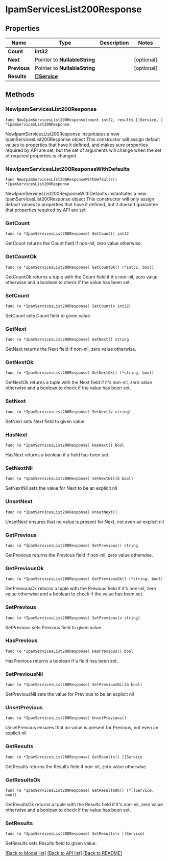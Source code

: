 # IpamServicesList200Response

## Properties

Name | Type | Description | Notes
------------ | ------------- | ------------- | -------------
**Count** | **int32** |  | 
**Next** | Pointer to **NullableString** |  | [optional] 
**Previous** | Pointer to **NullableString** |  | [optional] 
**Results** | [**[]Service**](Service.md) |  | 

## Methods

### NewIpamServicesList200Response

`func NewIpamServicesList200Response(count int32, results []Service, ) *IpamServicesList200Response`

NewIpamServicesList200Response instantiates a new IpamServicesList200Response object
This constructor will assign default values to properties that have it defined,
and makes sure properties required by API are set, but the set of arguments
will change when the set of required properties is changed

### NewIpamServicesList200ResponseWithDefaults

`func NewIpamServicesList200ResponseWithDefaults() *IpamServicesList200Response`

NewIpamServicesList200ResponseWithDefaults instantiates a new IpamServicesList200Response object
This constructor will only assign default values to properties that have it defined,
but it doesn't guarantee that properties required by API are set

### GetCount

`func (o *IpamServicesList200Response) GetCount() int32`

GetCount returns the Count field if non-nil, zero value otherwise.

### GetCountOk

`func (o *IpamServicesList200Response) GetCountOk() (*int32, bool)`

GetCountOk returns a tuple with the Count field if it's non-nil, zero value otherwise
and a boolean to check if the value has been set.

### SetCount

`func (o *IpamServicesList200Response) SetCount(v int32)`

SetCount sets Count field to given value.


### GetNext

`func (o *IpamServicesList200Response) GetNext() string`

GetNext returns the Next field if non-nil, zero value otherwise.

### GetNextOk

`func (o *IpamServicesList200Response) GetNextOk() (*string, bool)`

GetNextOk returns a tuple with the Next field if it's non-nil, zero value otherwise
and a boolean to check if the value has been set.

### SetNext

`func (o *IpamServicesList200Response) SetNext(v string)`

SetNext sets Next field to given value.

### HasNext

`func (o *IpamServicesList200Response) HasNext() bool`

HasNext returns a boolean if a field has been set.

### SetNextNil

`func (o *IpamServicesList200Response) SetNextNil(b bool)`

 SetNextNil sets the value for Next to be an explicit nil

### UnsetNext
`func (o *IpamServicesList200Response) UnsetNext()`

UnsetNext ensures that no value is present for Next, not even an explicit nil
### GetPrevious

`func (o *IpamServicesList200Response) GetPrevious() string`

GetPrevious returns the Previous field if non-nil, zero value otherwise.

### GetPreviousOk

`func (o *IpamServicesList200Response) GetPreviousOk() (*string, bool)`

GetPreviousOk returns a tuple with the Previous field if it's non-nil, zero value otherwise
and a boolean to check if the value has been set.

### SetPrevious

`func (o *IpamServicesList200Response) SetPrevious(v string)`

SetPrevious sets Previous field to given value.

### HasPrevious

`func (o *IpamServicesList200Response) HasPrevious() bool`

HasPrevious returns a boolean if a field has been set.

### SetPreviousNil

`func (o *IpamServicesList200Response) SetPreviousNil(b bool)`

 SetPreviousNil sets the value for Previous to be an explicit nil

### UnsetPrevious
`func (o *IpamServicesList200Response) UnsetPrevious()`

UnsetPrevious ensures that no value is present for Previous, not even an explicit nil
### GetResults

`func (o *IpamServicesList200Response) GetResults() []Service`

GetResults returns the Results field if non-nil, zero value otherwise.

### GetResultsOk

`func (o *IpamServicesList200Response) GetResultsOk() (*[]Service, bool)`

GetResultsOk returns a tuple with the Results field if it's non-nil, zero value otherwise
and a boolean to check if the value has been set.

### SetResults

`func (o *IpamServicesList200Response) SetResults(v []Service)`

SetResults sets Results field to given value.



[[Back to Model list]](../README.md#documentation-for-models) [[Back to API list]](../README.md#documentation-for-api-endpoints) [[Back to README]](../README.md)



